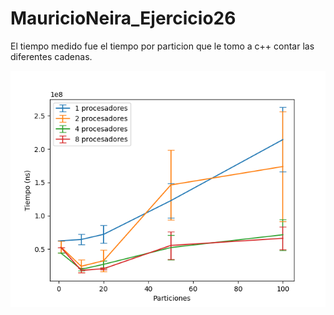 # MauricioNeira_Ejercicio26

El tiempo medido fue el tiempo por particion que le tomo a c++ contar las diferentes cadenas.

![results](https://github.com/mneira10/MauricioNeira_Ejercicio26/blob/master/graficas/allResults.png)


